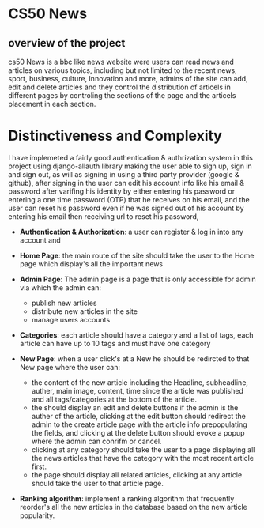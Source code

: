 # CS50 News  

## overview of the project
cs50 News is a bbc like news website were users can read news and articles on various topics, including but not limited to the recent news, sport, business, culture, Innovation and more, admins of the site can add, edit and delete articles and they control the distribution of articels in different pages by controling the sections of the page and the articels placement in each section.

# Distinctiveness and Complexity
I have implemeted a fairly good authentication & authrization system in this project using django-allauth library making the user able to sign up, sign in and sign out, as will as signing in using a third party provider (google & github), after signing in the user can edit his account info like his email & password after varifing his identity by either entering his password or entering a one time password (OTP) that he receives on his email, and the user can reset his password even if he was signed out of his account by entering his email then receiving url to reset his password, 

* **Authentication & Authorization**: a user can register & log in into any account and

* **Home Page**: the main route of the site should take the user to the Home page which display's all the important news 

* **Admin Page**: The admin page is a page that is only accessible for admin via which the admin can:

    - publish new articles
    - distribute new articles in the site
    - manage users accounts

* **Categories**: each article should have a category and a list of tags, each article can have up to 10 tags and must have one category

* **New Page**: when a user click's at a New he should be redircted to that New page where the user can:

    - the content of the new article including the Headline, subheadline, auther, main image, content, time since the article was published and all tags/categories at the bottom of the article.
    - the should display an edit and delete buttons if the admin is the auther of the article, clicking at the edit button should redirect the admin to the create article page with the article info prepopulating the fields, and clicking at the delete button should evoke a popup where the admin can conrifm or cancel.
    - clicking at any category should take the user to a page displaying all the news articles that have the category with the most recent article first.
    - the page should display all related articles, clicking at any article should take the user to that article page.

* **Ranking algorithm**: implement a ranking algorithm that frequently reorder's all the new articles in the database based on the new article popularity.

